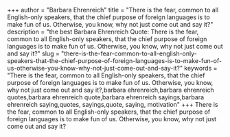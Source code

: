 +++
author = "Barbara Ehrenreich"
title = "There is the fear, common to all English-only speakers, that the chief purpose of foreign languages is to make fun of us. Otherwise, you know, why not just come out and say it?"
description = "the best Barbara Ehrenreich Quote: There is the fear, common to all English-only speakers, that the chief purpose of foreign languages is to make fun of us. Otherwise, you know, why not just come out and say it?"
slug = "there-is-the-fear-common-to-all-english-only-speakers-that-the-chief-purpose-of-foreign-languages-is-to-make-fun-of-us-otherwise-you-know-why-not-just-come-out-and-say-it?"
keywords = "There is the fear, common to all English-only speakers, that the chief purpose of foreign languages is to make fun of us. Otherwise, you know, why not just come out and say it?,barbara ehrenreich,barbara ehrenreich quotes,barbara ehrenreich quote,barbara ehrenreich sayings,barbara ehrenreich saying,quotes, sayings,quote, saying, motivation"
+++
There is the fear, common to all English-only speakers, that the chief purpose of foreign languages is to make fun of us. Otherwise, you know, why not just come out and say it?

